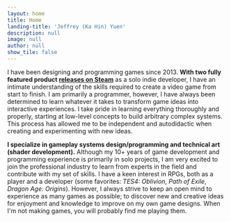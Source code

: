 ```yaml
---
layout: home
title: Home
landing-title: 'Jeffrey (Ka Hin) Yuen'
description: null
image: null
author: null
show_tile: false
---
```

I have been designing and programming games since 2013. **With two fully featured product <a href="https://store.steampowered.com/search/?developer=Ka%20Hin%20Yuen" target="_blank" rel="noopener noreferrer">releases on Steam</a>** as a solo indie developer, I have an intimate understanding of the skills required to create a video game from start to finish. I am primarily a programmer, however, I have always been determined to learn whatever it takes to transform game ideas into interactive experiences. I take pride in learning everything thoroughly and properly, starting at low-level concepts to build arbitrary complex systems. This process has allowed me to be independent and autodidactic when creating and experimenting with new ideas.

**I specialize in gameplay systems design/programming and technical art (shader development).** Although my 10+ years of game development and programming experience is primarily in solo projects, I am very excited to join the professional industry to learn from experts in the field and contribute with my set of skills. I have a keen interest in RPGs, both as a player and a developer (some favorites: *TES4: Oblivion*, *Path of Exile*, *Dragon Age: Origins*). However, I always strive to keep an open mind to experience as many games as possible; to discover new and creative ideas for enjoyment and knowledge to improve on my own game designs. When I'm not making games, you will probably find me playing them.